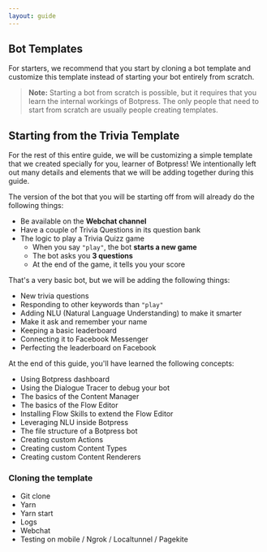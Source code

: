 ```yaml
---
layout: guide
---
```


## Bot Templates

For starters, we recommend that you start by cloning a bot template and customize this template instead of starting your bot entirely from scratch.

> **Note:** Starting a bot from scratch is possible, but it requires that you learn the internal workings of Botpress. The only people that need to start from scratch are usually people creating templates.

## Starting from the **Trivia Template**

For the rest of this entire guide, we will be customizing a simple template that we created specially for you, learner of Botpress! We intentionally left out many details and elements that we will be adding together during this guide.

The version of the bot that you will be starting off from will already do the following things:

- Be available on the **Webchat channel**
- Have a couple of Trivia Questions in its question bank
- The logic to play a Trivia Quizz game
  - When you say `"play"`, the bot **starts a new game**
  - The bot asks you **3 questions**
  - At the end of the game, it tells you your score

That's a very basic bot, but we will be adding the following things:

- New trivia questions
- Responding to other keywords than `"play"`
- Adding NLU (Natural Language Understanding) to make it smarter
- Make it ask and remember your name
- Keeping a basic leaderboard
- Connecting it to Facebook Messenger
- Perfecting the leaderboard on Facebook

At the end of this guide, you'll have learned the following concepts:
- Using Botpress dashboard
- Using the Dialogue Tracer to debug your bot
- The basics of the Content Manager
- The basics of the Flow Editor
- Installing Flow Skills to extend the Flow Editor
- Leveraging NLU inside Botpress
- The file structure of a Botpress bot
- Creating custom Actions
- Creating custom Content Types
- Creating custom Content Renderers

### Cloning the template

- Git clone
- Yarn
- Yarn start
- Logs
- Webchat
- Testing on mobile / Ngrok / Localtunnel / Pagekite